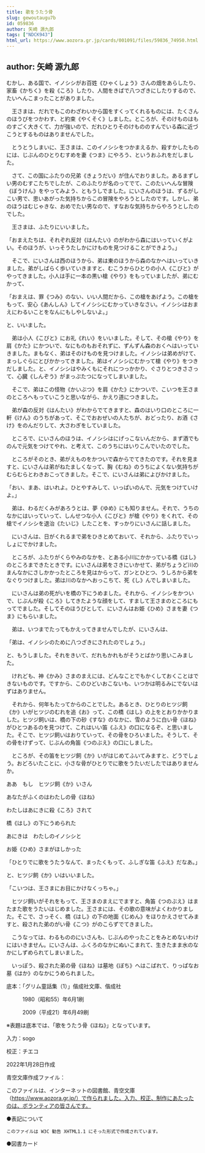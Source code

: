 ```yaml
---
title: 歌をうたう骨
slug: gewoutaugu7b
id: 059836
author: 矢崎 源九郎
tags: ["NDCK943"]
html_url: https://www.aozora.gr.jp/cards/001091/files/59836_74950.html
---
```


## author: 矢崎 源九郎

むかし、ある国で、イノシシがお百姓《ひゃくしょう》さんの畑をあらしたり、家畜《かちく》を殺《ころ》したり、人間をきばで八つざきにしたりするので、たいへんこまったことがありました。

　王さまは、だれでもこのわざわいから国をすくってくれるものには、たくさんのほうびをつかわす、と約束《やくそく》しました。ところが、そのけものはものすごく大きくて、力が強いので、だれひとりそのけもののすんでいる森に近づこうとするものはありませんでした。

　とうとうしまいに、王さまは、このイノシシをつかまえるか、殺すかしたものには、じぶんのひとりむすめを妻《つま》にやろう、というおふれをだしました。

　さて、この国にふたりの兄弟《きょうだい》が住んでおりました。あるまずしい男のむすこたちでしたが、このふたりが名のってでて、このたいへんな冒険《ぼうけん》をやってみよう、ともうしでました。にいさんのほうは、ずるがしこい男で、思いあがった気持ちからこの冒険をやろうとしたのです。しかし、弟のほうはむじゃきな、おめでたい男なので、すなおな気持ちからやろうとしたのでした。

　王さまは、ふたりにいいました。

「おまえたちは、それぞれ反対《はんたい》のがわから森にはいっていくがよい。そのほうが、いっそうたしかにけものを見つけることができよう。」

　そこで、にいさんは西のほうから、弟は東のほうから森のなかへはいっていきました。弟がしばらく歩いていきますと、むこうからひとりの小人《こびと》がやってきました。小人は手に一本の黒い槍《やり》をもっていましたが、弟にむかって、

「おまえは、罪《つみ》のない、いい人間だから、この槍をあげよう。この槍をもって、安心《あんしん》してイノシシにむかっていきなさい。イノシシはおまえにわるいことをなんにもしやしないよ。」

と、いいました。

　弟は小人《こびと》にお礼《れい》をいいました。そして、その槍《やり》を肩《かた》にかついで、なにものもおそれずに、ずんずん森のおくへはいっていきました。まもなく、弟はそのけものを見つけました。イノシシは弟めがけて、まっしぐらにとびかかってきました。弟はイノシシにむかって槍《やり》をつきだしました。と、イノシシはやみくもにそれにつっかかり、ぐさりとつきささって、心臓《しんぞう》がまっぷたつになってしまいました。

　そこで、弟はこの怪物《かいぶつ》を肩《かた》にかついで、こいつを王さまのところへもっていこうと思いながら、かえり道につきました。

　弟が森の反対《はんたい》がわからでてきますと、森のはいり口のところに一軒《けん》のうちがあって、そこでおおぜいの人たちが、おどったり、お酒《さけ》をのんだりして、大さわぎをしていました。

　ところで、にいさんのほうは、イノシシはにげっこないんだから、まず酒でものんで元気をつけてやれ、と考えて、このうちにはいりこんでいたのでした。

　ところがそのとき、弟がえものをかついで森からでてきたのです。それを見ますと、にいさんは弟がねたましくなって、胸《むね》のうちによくない気持ちがむらむらとわきおこってきました。そこで、にいさんは弟によびかけました。

「おい、まあ、はいれよ。ひとやすみして、いっぱいのんで、元気をつけていけよ。」

　弟は、わるだくみがあろうとは、夢《ゆめ》にも知りません。それで、うちのなかにはいっていって、しんせつな小人《こびと》が槍《やり》をくれて、その槍でイノシシを退治《たいじ》したことを、すっかりにいさんに話しました。

　にいさんは、日がくれるまで弟をひきとめておいて、それから、ふたりでいっしょにでかけました。

　ところが、ふたりがくらやみのなかを、とある小川にかかっている橋《はし》のところまできたときです。にいさんは弟をさきにいかせて、弟がちょうど川のまんなかにさしかかったところを見はからって、ガンとひとつ、うしろから弟をなぐりつけました。弟は川のなかへおっこちて、死《し》んでしまいました。

　にいさんは弟の死がいを橋の下にうめました。それから、イノシシをかついで、じぶんが殺《ころ》してきたような顔をして、すまして王さまのところにもってでました。そしてそのほうびとして、にいさんはお姫《ひめ》さまを妻《つま》にもらいました。

　弟は、いつまでたってもかえってきませんでしたが、にいさんは、

「弟は、イノシシのために八つざきにされたのでしょう。」

と、もうしました。それをきいて、だれもかれもがそうとばかり思いこみました。

　けれども、神《かみ》さまのまえには、どんなことでもかくしておくことはできないものです。ですから、このひどいおこないも、いつかは明るみにでないはずはありません。

　それから、何年もたってからのことでした。あるとき、ひとりのヒツジ飼《か》いがヒツジのむれを追《お》って、この橋《はし》の上をとおりかかりました。ヒツジ飼いは、橋の下の砂《すな》のなかに、雪のように白い骨《ほね》がひとつあるのを見つけて、これはいい笛《ふえ》の口になるぞ、と思いました。そこで、ヒツジ飼いはおりていって、その骨をひろいました。そうして、その骨をけずって、じぶんの角笛《つのぶえ》の口にしました。

　ところが、その笛をヒツジ飼《か》いがはじめてふいてみますと、どうでしょう。おどろいたことに、小さな骨がひとりでに歌をうたいだしたではありませんか。


ああ　もし　ヒツジ飼《か》いさん

あなたがふくのはわたしの骨《ほね》

わたしはあにきに殺《ころ》されて

橋《はし》の下にうめられた

あにきは　わたしのイノシシと

お姫《ひめ》さまがほしかった



「ひとりでに歌をうたうなんて、まったくもって、ふしぎな笛《ふえ》だなあ。」

と、ヒツジ飼《か》いはいいました。

「こいつは、王さまにお目にかけなくっちゃ。」

　ヒツジ飼いがそれをもって、王さまのまえにでますと、角笛《つのぶえ》はまたまた歌をうたいはじめました。王さまには、その歌の意味がよくわかりました。そこで、さっそく、橋《はし》の下の地面《じめん》をほりかえさせてみますと、殺された弟のがい骨《こつ》がのこらずでてきました。

　こうなっては、わるもののにいさんも、じぶんのやったことをみとめないわけにはいきません。にいさんは、ふくろのなかにぬいこまれて、生きたまま水のなかにしずめられてしまいました。

　いっぽう、殺された弟の骨《ほね》は墓地《ぼち》へはこばれて、りっぱなお墓《はか》のなかにうめられました。













底本：「グリム童話集（1）」偕成社文庫、偕成社

　　　1980（昭和55）年6月1刷

　　　2009（平成21）年6月49刷

※表題は底本では、「歌をうたう骨《ほね》」となっています。

入力：sogo

校正：チエコ

2022年1月28日作成

青空文庫作成ファイル：

このファイルは、インターネットの図書館、青空文庫（https://www.aozora.gr.jp/）で作られました。入力、校正、制作にあたったのは、ボランティアの皆さんです。











●表記について


	このファイルは W3C 勧告 XHTML1.1 にそった形式で作成されています。







●図書カード